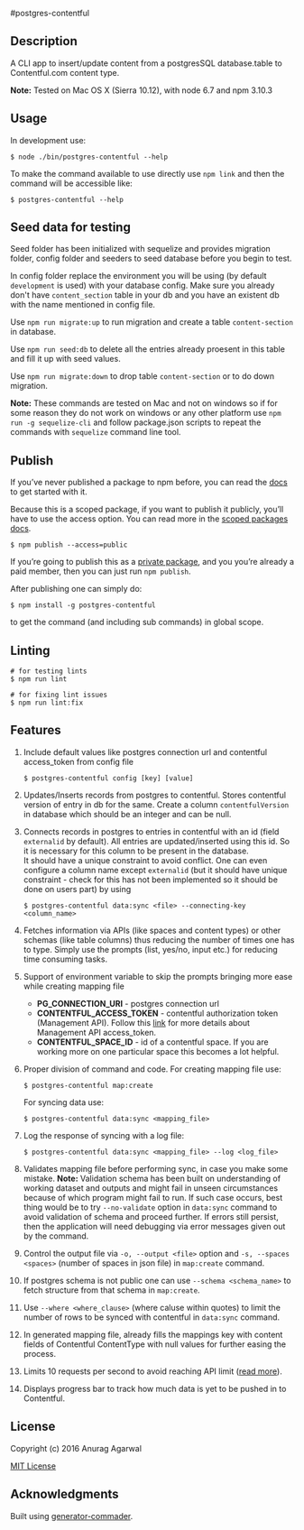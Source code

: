 #postgres-contentful

## Description

A CLI app to insert/update content from a postgresSQL database.table to Contentful.com content type.

**Note:** Tested on Mac OS X (Sierra 10.12), with node 6.7 and npm 3.10.3

## Usage

In development use:

```
$ node ./bin/postgres-contentful --help
```

To make the command available to use directly use `npm link` and then the command will be accessible like:

```
$ postgres-contentful --help
```

## Seed data for testing

Seed folder has been initialized with sequelize and provides migration folder, config folder and seeders to seed database before you begin to test.

In config folder replace the environment you will be using (by default `development` is used) with your database config. Make sure you already don't have `content_section` table in your db and you have an existent db with the name mentioned in config file.

Use `npm run migrate:up` to run migration and create a table `content-section` in database.

Use `npm run seed:db` to delete all the entries already proesent in this table and fill it up with seed values.

Use `npm run migrate:down` to drop table `content-section` or to do down migration.

**Note:** These commands are tested on Mac and not on windows so if for some reason they do not work on windows or any other platform use `npm run -g sequelize-cli` and follow package.json scripts to repeat the commands with `sequelize` command line tool.

## Publish

If you’ve never published a package to npm before, you can read the [docs](https://docs.npmjs.com/getting-started/publishing-npm-packages) to get started with it.

Because this is a scoped package, if you want to publish it publicly, you’ll have to use the access option. You can read more in the [scoped packages docs](https://docs.npmjs.com/getting-started/scoped-packages).

```
$ npm publish --access=public
```

If you’re going to publish this as a [private package](https://www.npmjs.com/features), and you you’re already a paid member, then you can just run `npm publish`.

After publishing one can simply do:

```
$ npm install -g postgres-contentful
```

to get the command (and including sub commands) in global scope.

## Linting

```
# for testing lints
$ npm run lint

# for fixing lint issues
$ npm run lint:fix
```

## Features

1. Include default values like postgres connection url and contentful access_token from config file

    ```
    $ postgres-contentful config [key] [value]
    ```

2. Updates/Inserts records from postgres to contentful. Stores contentful version of entry in db for the same. Create a column `contentfulVersion` in database which should be an integer and can be null.
   
3. Connects records in postgres to entries in contentful with an id (field `externalid` by default). All entries are updated/inserted using this id. So it is necessary for this column to be present in the database.\
   It should have a unique constraint to avoid conflict. One can even configure a column name except `externalid` (but it should have unique constraint - check for this has not been implemented so it should be done on users part) by using
   
    ```
    $ postgres-contentful data:sync <file> --connecting-key <column_name>
    ```
    
4. Fetches information via APIs (like spaces and content types) or other schemas (like table columns) thus reducing the number of times one has to type. Simply use the prompts (list, yes/no, input etc.) for reducing time consuming tasks.

5. Support of environment variable to skip the prompts bringing more ease while creating mapping file
    * **PG_CONNECTION_URI** - postgres connection url
    * **CONTENTFUL_ACCESS_TOKEN** - contentful authorization token (Management API). Follow this [link](https://www.contentful.com/developers/docs/references/authentication/) for more details about Management API access_token.
    * **CONTENTFUL_SPACE_ID** - id of a contentful space. If you are working more on one particular space this becomes a lot helpful.
    
6. Proper division of command and code. For creating mapping file use:
   
    ```
    $ postgres-contentful map:create
    ```
   
    For syncing data use:
   
    ```
    $ postgres-contentful data:sync <mapping_file>
    ```
   
7. Log the response of syncing with a log file:
   
    ```
    $ postgres-contentful data:sync <mapping_file> --log <log_file>
    ```
   
8. Validates mapping file before performing sync, in case you make some mistake.
   **Note:** Validation schema has been built on understanding of working dataset and outputs and might fail in unseen circumstances because of which program might fail to run. If such case occurs, best thing would be to try `--no-validate` option in `data:sync` command to avoid validation of schema and proceed further. If errors still persist, then the application will need debugging via error messages given out by the command.

9. Control the output file via `-o, --output <file>` option and `-s, --spaces <spaces>` (number of spaces in json file) in `map:create` command.

10. If postgres schema is not public one can use `--schema <schema_name>` to fetch structure from that schema in `map:create`.

11. Use `--where <where_clause>` (where caluse within quotes) to limit the number of rows to be synced with contentful in `data:sync` command.

12. In generated mapping file, already fills the mappings key with content fields of Contentful ContentType with null values for further easing the process.

13. Limits 10 requests per second to avoid reaching API limit ([read more](https://www.contentful.com/developers/docs/references/content-management-api/#/introduction/api-rate-limits)).

14. Displays progress bar to track how much data is yet to be pushed in to Contentful.

## License

Copyright (c) 2016 Anurag Agarwal

[MIT License](http://en.wikipedia.org/wiki/MIT_License)

## Acknowledgments

Built using [generator-commader](https://github.com/Hypercubed/generator-commander).
